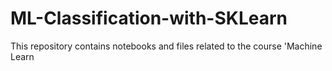 # ML-Classification-with-SKLearn
This repository contains notebooks and files related to the course 'Machine Learn